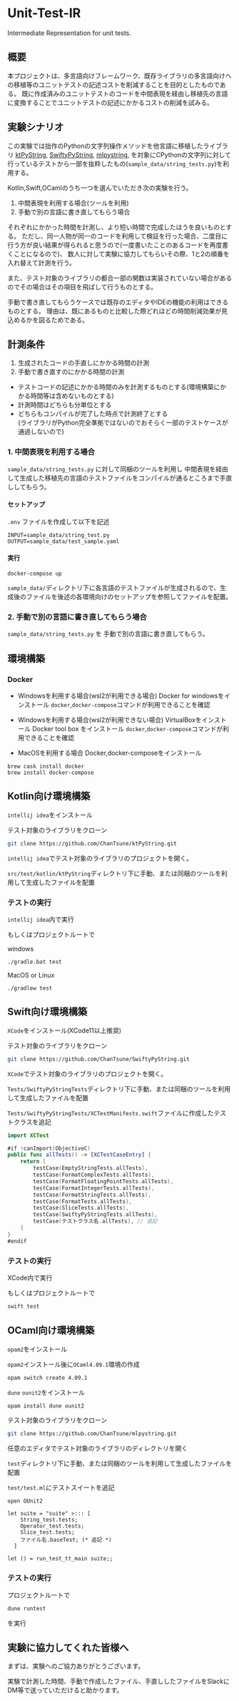 # Unit-Test-IR

Intermediate Representation for unit tests.


## 概要
本プロジェクトは、多言語向けフレームワーク、既存ライブラリの多言語向けへの移植等のユニットテストの記述コストを削減することを目的としたものである。
既に作成済みのユニットテストのコードを中間表現を経由し移植先の言語に変換することでユニットテストの記述にかかるコストの削減を試みる。


## 実験シナリオ

この実験では拙作のPythonの文字列操作メソッドを他言語に移植したライブラリ
[ktPyString](https://github.com/ChanTsune/ktPyString),
[SwiftyPyString](https://github.com/ChanTsune/SwiftyPyString),
[mlpystring](https://github.com/ChanTsune/mlpystring),
を対象にCPythonの文字列に対して行っているテストから一部を抜粋したもの(`sample_data/string_tests.py`)を利用する。

Kotlin,Swift,OCamlのうち一つを選んでいただき次の実験を行う。


1. 中間表現を利用する場合(ツールを利用)
2. 手動で別の言語に書き直してもらう場合

それぞれにかかった時間を計測し、より短い時間で完成したほうを良いものとする。
ただし、同一人物が同一のコードを利用して検証を行った場合、二度目に行う方が良い結果が得られると思うので(一度書いたことのあるコードを再度書くことになるので)、
数人に対して実験に協力してもらいその際、1と2の順番を入れ替えて計測を行う。

また、テスト対象のライブラリの都合一部の関数は実装されていない場合があるのでその場合はその項目を飛ばして行うものとする。

手動で書き直してもらうケースでは既存のエディタやIDEの機能の利用はできるものとする。
理由は、既にあるものと比較した際どれほどの時間削減効果が見込めるかを図るためである。

## 計測条件
1. 生成されたコードの手直しにかかる時間の計測
2. 手動で書き直すのにかかる時間の計測

- テストコードの記述にかかる時間のみを計測するものとする(環境構築にかかる時間等は含めないものとする)  
- 計測時間はどちらも分単位とする  
- どちらもコンパイルが完了した時点で計測終了とする  
(ライブラリがPython完全準拠ではないのでおそらく一部のテストケースが通過しないので)

### 1. 中間表現を利用する場合

`sample_data/string_tests.py` に対して同梱のツールを利用し 中間表現を経由して生成した移植先の言語のテストファイルをコンパイルが通るところまで手直ししてもらう。

#### セットアップ

`.env` ファイルを作成して以下を記述
```
INPUT=sample_data/string_test.py
OUTPUT=sample_data/test_sample.yaml
```
#### 実行

```
docker-compose up
```

`sample_data/`ディレクトリ下に各言語のテストファイルが生成されるので、生成後のファイルを後述の各環境向けのセットアップを参照してファイルを配置。

### 2. 手動で別の言語に書き直してもらう場合

`sample_data/string_tests.py` を 手動で別の言語に書き直してもらう。

## 環境構築

### Docker
- Windowsを利用する場合(wsl2が利用できる場合)
Docker for windowsをインストール
`docker`,`docker-compose`コマンドが利用できることを確認

- Windowsを利用する場合(wsl2が利用できない場合)
VirtualBoxをインストール
Docker tool box をインストール
`docker`,`docker-compose`コマンドが利用できることを確認

- MacOSを利用する場合
Docker,docker-composeをインストール
```
brew cask install docker
brew install docker-compose
```

## Kotlin向け環境構築

`intellij idea`をインストール  

テスト対象のライブラリをクローン  
```bash
git clone https://github.com/ChanTsune/ktPyString.git
```

`intellij idea`でテスト対象のライブラリのプロジェクトを開く。  

`src/test/kotlin/ktPyString`ディレクトリ下に手動、または同梱のツールを利用して生成したファイルを配置

### テストの実行
`intellij idea`内で実行

もしくはプロジェクトルートで

windows
```
./gradle.bat test
```

MacOS or Linux
```
./gradlew test
```


## Swift向け環境構築

`XCode`をインストール(XCode11以上推奨)

テスト対象のライブラリをクローン
```bash
git clone https://github.com/ChanTsune/SwiftyPyString.git
```

`XCode`でテスト対象のライブラリのプロジェクトを開く。

`Tests/SwiftyPyStringTests`ディレクトリ下に手動、または同梱のツールを利用して生成したファイルを配置

`Tests/SwiftyPyStringTests/XCTestManifests.swift`ファイルに作成したテストクラスを追記
```swift
import XCTest

#if !canImport(ObjectiveC)
public func allTests() -> [XCTestCaseEntry] {
    return [
        testCase(EmptyStringTests.allTests),
        testCase(FormatComplexTests.allTests),
        testCase(FormatFloatingPointTests.allTests),
        testCase(FormatIntegerTests.allTests),
        testCase(FormatStringTests.allTests),
        testCase(FormatTests.allTests),
        testCase(SliceTests.allTests),
        testCase(SwiftyPyStringTests.allTests),
        testCase(テストクラス名.allTests), // 追記
    ]
}
#endif
```

### テストの実行
XCode内で実行  

もしくはプロジェクトルートで
```bash
swift test
```

## OCaml向け環境構築

`opam2`をインストール

`opam2`インストール後に`OCaml4.09.1`環境の作成
```bash
opam switch create 4.09.1
```

`dune` `ounit2`をインストール
```bash
opam install dune ounit2
```

テスト対象のライブラリをクローン
```bash
git clone https://github.com/ChanTsune/mlpystring.git
```

任意のエディタでテスト対象のライブラリのディレクトリを開く

`test`ディレクトリ下に手動、または同梱のツールを利用して生成したファイルを配置


`test/test.ml`にテストスイートを追記
```ocmal
open OUnit2

let suite = "suite" >::: [
    String_test.tests;
    Operator_test.tests;
    Slice_test.tests;
    ファイル名.baseTest; (* 追記 *)
  ]

let () = run_test_tt_main suite;;
```

### テストの実行
プロジェクトルートで
```bash
dune runtest
```
を実行

## 実験に協力してくれた皆様へ

まずは、実験へのご協力ありがとうございます。

実験で計測した時間、手動で作成したファイル、手直ししたファイルをSlackにDM等で送っていただけると助かります。
